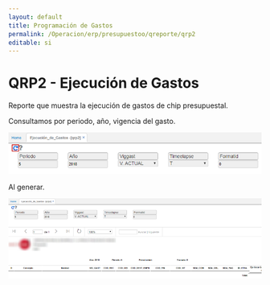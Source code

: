 ```yaml
---
layout: default
title: Programación de Gastos
permalink: /Operacion/erp/presupuestoo/qreporte/qrp2
editable: si
---
```


# QRP2 - Ejecución de Gastos

Reporte que muestra la ejecución de gastos de chip presupuestal.  

Consultamos por periodo, año, vigencia del gasto.  

![](qrp2.png)

Al generar.  

![](qrp22.png)

